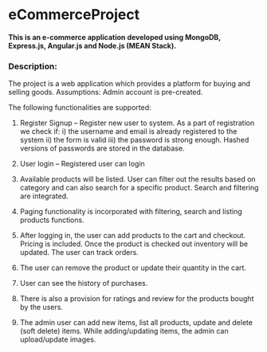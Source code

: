 # eCommerceProject

#### This is an e-commerce application developed using MongoDB, Express.js, Angular.js and Node.js (MEAN Stack).


### Description:

The project is a web application which provides a platform for buying and selling goods.
Assumptions:
Admin account is pre-created.

The following functionalities are supported:

1. Register Signup – Register new user to system. As a part of registration we check if:
   i) the username and email is already registered to the system
   ii) the form is valid
   iii) the password is strong enough. Hashed versions of passwords are stored in the database.
2. User login – Registered user can login

3. Available products will be listed. User can filter out the results based on category and can also search for a specific product. Search and filtering are integrated.
4. Paging functionality is incorporated with filtering, search and listing products functions.

5. After logging in, the user can add products to the cart and checkout. Pricing is included. Once the product is checked out inventory will be updated. The user can track orders.
6. The user can remove the product or update their quantity in the cart.

7. User can see the history of purchases.
8. There is also a provision for ratings and review for the products bought by the users.

9. The admin user can add new items, list all products, update and delete (soft delete) items. While adding/updating items, the admin can upload/update images.



